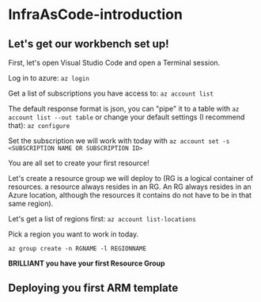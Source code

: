 # InfraAsCode-introduction

## Let's get our workbench set up!
First, let's open Visual Studio Code and open a Terminal session.

Log in to azure: `az login`

Get a list of subscriptions you have access to: `az account list`

The default response format is json, you can "pipe" it to a table with `az account list --out table` or change your default settings (I recommend that): `az configure`

Set the subscription we will work with today with `az account set -s <SUBSCRIPTION NAME OR SUBSCRIPTION ID>`

You are all set to create your first resource!

Let's create a resource group we will deploy to (RG is a logical container of resources. a resource always resides in an RG. An RG always resides in an Azure location, although the resources it contains do not have to be in that same region).

Let's get a list of regions first:
`az account list-locations`

Pick a region you want to work in today.

`az group create -n RGNAME -l REGIONNAME`

**BRILLIANT you have your first Resource Group**

## Deploying you first ARM template